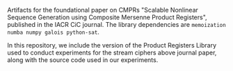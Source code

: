 Artifacts for the foundational paper on CMPRs "Scalable Nonlinear Sequence Generation using Composite Mersenne Product Registers", published in the IACR CiC journal. The library dependencies are `memoization numba numpy galois python-sat`.

In this repository, we include the version of the Product Registers Library used to conduct experiments for the stream ciphers above journal paper, along with the source code used in our experiments.
